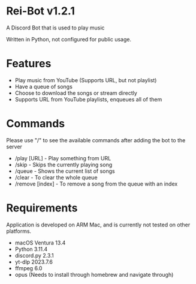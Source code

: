 # Rei-Bot v1.2.1

A Discord Bot that is used to play music

Written in Python, not configured for public usage.

# Features

- Play music from YouTube (Supports URL, but not playlist)
- Have a queue of songs
- Choose to download the songs or stream directly
- Supports URL from YouTube playlists, enqueues all of them

# Commands

Please use "/" to see the available commands after adding the bot to the server

- /play [URL] - Play something from URL
- /skip - Skips the currently playing song
- /queue - Shows the current list of songs
- /clear - To clear the whole queue
- /remove [index] - To remove a song from the queue with an index

# Requirements

Application is developed on ARM Mac, and is currently not tested on other platforms.

- macOS Ventura 13.4
- Python 3.11.4
- discord.py 2.3.1
- yt-dlp 2023.7.6
- ffmpeg 6.0
- opus (Needs to install through homebrew and navigate through)
